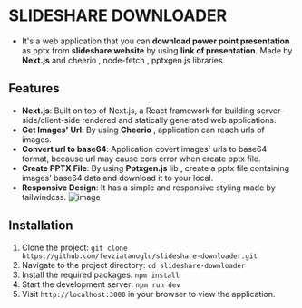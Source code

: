 # SLIDESHARE DOWNLOADER
- It's a web application that you can **download power point presentation** as pptx from **slideshare website** by using **link of presentation**. Made by **Next.js** and cheerio , node-fetch , pptxgen.js libraries.
## Features
- **Next.js**: Built on top of Next.js, a React framework for building server-side/client-side rendered and statically generated web applications.
- **Get Images' Url**: By using **Cheerio** , application can reach urls of images.
- **Convert url to base64**: Application covert images' urls to base64 format, because url may cause cors error when create pptx file. 
- **Create PPTX File**: By using **Pptxgen.js** lib , create a pptx file containing images' base64 data and download it to your local.
- **Responsive Design**: It has a simple and responsive styling made by tailwindcss.
![image](https://github.com/fevziatanoglu/slideshare-downloader/assets/95905332/95980713-c02d-4b86-a29a-e886c85d65b2)

## Installation
1. Clone the project: `git clone https://github.com/fevziatanoglu/slideshare-downloader.git`
2. Navigate to the project directory: `cd slideshare-downloader`
3. Install the required packages: `npm install`
4. Start the development server: `npm run dev`
5. Visit `http://localhost:3000` in your browser to view the application.




